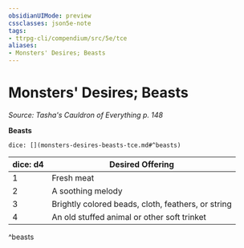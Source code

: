 ```yaml
---
obsidianUIMode: preview
cssclasses: json5e-note
tags:
- ttrpg-cli/compendium/src/5e/tce
aliases:
- Monsters' Desires; Beasts
---
```

# Monsters' Desires; Beasts
*Source: Tasha's Cauldron of Everything p. 148* 

**Beasts**

`dice: [](monsters-desires-beasts-tce.md#^beasts)`

| dice: d4 | Desired Offering |
|----------|------------------|
| 1 | Fresh meat |
| 2 | A soothing melody |
| 3 | Brightly colored beads, cloth, feathers, or string |
| 4 | An old stuffed animal or other soft trinket |
^beasts